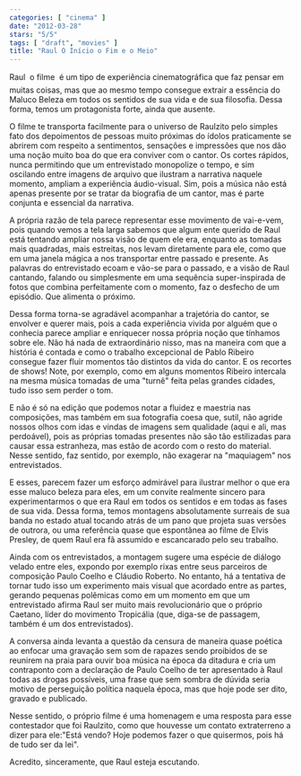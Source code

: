 ```yaml
---
categories: [ "cinema" ]
date: "2012-03-28"
stars: "5/5"
tags: [ "draft", "movies" ]
title: "Raul O Início o Fim e o Meio"
---
```

Raul  o filme  é um tipo de experiência cinematográfica que faz pensar em muitas coisas, mas que ao mesmo tempo consegue extrair a essência do Maluco Beleza em todos os sentidos de sua vida e de sua filosofia. Dessa forma, temos um protagonista forte, ainda que ausente.

O filme te transporta facilmente para o universo de Raulzito pelo simples fato dos depoimentos de pessoas muito próximas do ídolos praticamente se abrirem com respeito a sentimentos, sensações e impressões que nos dão uma noção muito boa do que era conviver com o cantor. Os cortes rápidos, nunca permitindo que um entrevistado monopolize o tempo, e sim oscilando entre imagens de arquivo que ilustram a narrativa naquele momento, ampliam a experiência áudio-visual. Sim, pois a música não está apenas presente por se tratar da biografia de um cantor, mas é parte conjunta e essencial da narrativa.

A própria razão de tela parece representar esse movimento de vai-e-vem, pois quando vemos a tela larga sabemos que algum ente querido de Raul está tentando ampliar nossa visão de quem ele era, enquanto as tomadas mais quadradas, mais estreitas, nos levam diretamente para ele, como que em uma janela mágica a nos transportar entre passado e presente. As palavras do entrevistado ecoam e vão-se para o passado, e a visão de Raul cantando, falando ou simplesmente em uma sequência super-inspirada de fotos que combina perfeitamente com o momento, faz o desfecho de um episódio. Que alimenta o próximo.

Dessa forma torna-se agradável acompanhar a trajetória do cantor, se envolver e querer mais, pois a cada experiência vivida por alguém que o conhecia parece ampliar e enriquecer nossa própria noção que tínhamos sobre ele. Não há nada de extraordinário nisso, mas na maneira com que a história é contada e como o trabalho excepcional de Pablo Ribeiro consegue fazer fluir momentos tão distintos da vida do cantor. E os recortes de shows! Note, por exemplo, como em alguns momentos Ribeiro intercala na mesma música tomadas de uma "turnê" feita pelas grandes cidades, tudo isso sem perder o tom.

E não é só na edição que podemos notar a fluidez e maestria nas composições, mas também em sua fotografia coesa que, sutil, não agride nossos olhos com idas e vindas de imagens sem qualidade (aqui e ali, mas perdoável), pois as próprias tomadas presentes não são tão estilizadas para causar essa estranheza, mas estão de acordo com o resto do material. Nesse sentido, faz sentido, por exemplo, não exagerar na "maquiagem" nos entrevistados.

E esses, parecem fazer um esforço admirável para ilustrar melhor o que era esse maluco beleza para eles, em um convite realmente sincero para experimentarmos o que era Raul em todos os sentidos e em todas as fases de sua vida. Dessa forma, temos montagens absolutamente surreais de sua banda no estado atual tocando atrás de um pano que projeta suas versões de outrora, ou uma referência quase que espontânea ao filme de Elvis Presley, de quem Raul era fã assumido e escancarado pelo seu trabalho.

Ainda com os entrevistados, a montagem sugere uma espécie de diálogo velado entre eles, expondo por exemplo rixas entre seus parceiros de composição Paulo Coelho e Cláudio Roberto. No entanto, há a tentativa de tornar tudo isso um experimento mais visual que acordado entre as partes, gerando pequenas polêmicas como em um momento em que um entrevistado afirma Raul ser muito mais revolucionário que o próprio Caetano, líder do movimento Tropicália (que, diga-se de passagem, também é um dos entrevistados).

A conversa ainda levanta a questão da censura de maneira quase poética ao enfocar uma gravação sem som de rapazes sendo proibidos de se reunirem na praia para ouvir boa música na época da ditadura e cria um contraponto com a declaração de Paulo Coelho de ter apresentado à Raul todas as drogas possíveis, uma frase que sem sombra de dúvida seria motivo de perseguição política naquela época, mas que hoje pode ser dito, gravado e publicado.

Nesse sentido, o próprio filme é uma homenagem e uma resposta para esse contestador que foi Raulzito, como que houvesse um contato extraterreno a dizer para ele:"Está vendo? Hoje podemos fazer o que quisermos, pois há de tudo ser da lei".

Acredito, sinceramente, que Raul esteja escutando.

